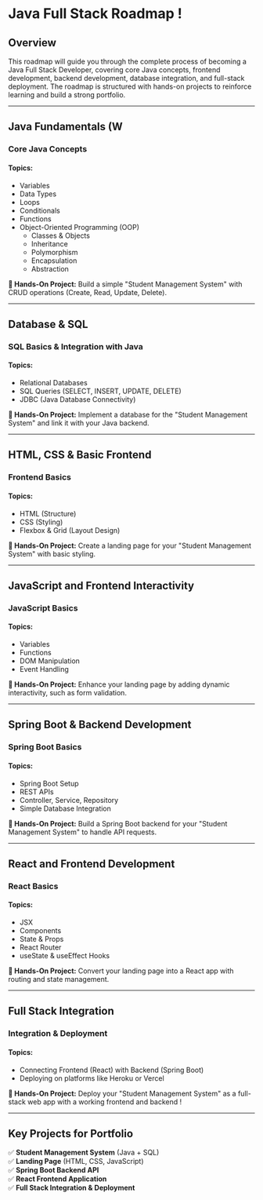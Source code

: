 # Java Full Stack Roadmap !

## Overview
This roadmap will guide you through the complete process of becoming a Java Full Stack Developer, covering core Java concepts, frontend development, backend development, database integration, and full-stack deployment. The roadmap is structured with hands-on projects to reinforce learning and build a strong portfolio.

---
## Java Fundamentals (W
### Core Java Concepts
#### Topics:
- Variables
- Data Types
- Loops
- Conditionals
- Functions
- Object-Oriented Programming (OOP)
  - Classes & Objects
  - Inheritance
  - Polymorphism
  - Encapsulation
  - Abstraction

**📌 Hands-On Project:** Build a simple "Student Management System" with CRUD operations (Create, Read, Update, Delete).

---
## Database & SQL
### SQL Basics & Integration with Java
#### Topics:
- Relational Databases
- SQL Queries (SELECT, INSERT, UPDATE, DELETE)
- JDBC (Java Database Connectivity)

**📌 Hands-On Project:** Implement a database for the "Student Management System" and link it with your Java backend.

---
## HTML, CSS & Basic Frontend
### Frontend Basics
#### Topics:
- HTML (Structure)
- CSS (Styling)
- Flexbox & Grid (Layout Design)

**📌 Hands-On Project:** Create a landing page for your "Student Management System" with basic styling.

---
## JavaScript and Frontend Interactivity
### JavaScript Basics
#### Topics:
- Variables
- Functions
- DOM Manipulation
- Event Handling

**📌 Hands-On Project:** Enhance your landing page by adding dynamic interactivity, such as form validation.

---
## Spring Boot & Backend Development
### Spring Boot Basics
#### Topics:
- Spring Boot Setup
- REST APIs
- Controller, Service, Repository
- Simple Database Integration

**📌 Hands-On Project:** Build a Spring Boot backend for your "Student Management System" to handle API requests.

---
## React and Frontend Development
### React Basics
#### Topics:
- JSX
- Components
- State & Props
- React Router
- useState & useEffect Hooks

**📌 Hands-On Project:** Convert your landing page into a React app with routing and state management.

---
## Full Stack Integration
### Integration & Deployment
#### Topics:
- Connecting Frontend (React) with Backend (Spring Boot)
- Deploying on platforms like Heroku or Vercel

**📌 Hands-On Project:** Deploy your "Student Management System" as a full-stack web app with a working frontend and backend !

---
## Key Projects for Portfolio
✅ **Student Management System** (Java + SQL)<br>
✅ **Landing Page** (HTML, CSS, JavaScript)<br>
✅ **Spring Boot Backend API**<br>
✅ **React Frontend Application**<br>
✅ **Full Stack Integration & Deployment**
